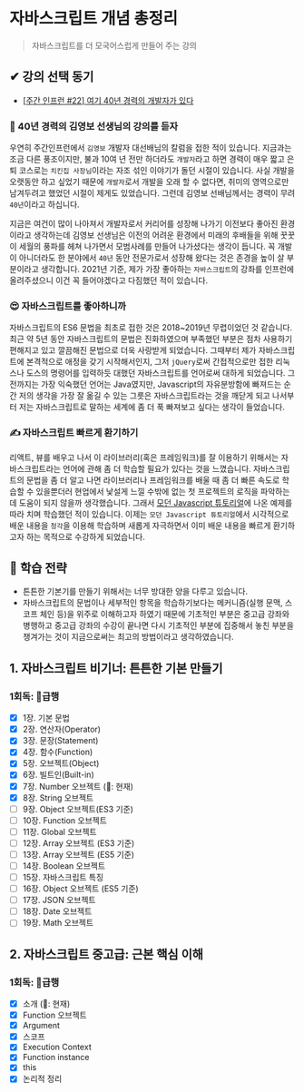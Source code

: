 # 자바스크립트 개념 총정리

> 자바스크립트를 더 모국어스럽게 만들어 주는 강의

## ✔ 강의 선택 동기

-   [[주간 인프런 #22] 여기 40년 경력의 개발자가 있다](https://www.inflearn.com/pages/weekly-inflearn-22)

### 🎫 40년 경력의 김영보 선생님의 강의를 듣자

우연히 주간인프런에서 `김영보` 개발자 대선배님의 칼럼을 접한 적이 있습니다.
지금과는 조금 다른 풍조이지만, 불과 10여 년 전만 하더라도 `개발자`라고 하면 경력이 매우 짧고 은퇴 코스로는 `치킨집 사장님`이라는 자조 섞인 이야기가 돌던 시절이 있습니다.
사실 개발을 오랫동안 하고 싶었기 때문에 `개발자`로서 개발을 오래 할 수 없다면, 취미의 영역으로만 남겨두려고 했었던 시절이 제게도 있었습니다.
그런데 김영보 선배님께서는 경력이 무려 `40년`이라고 하십니다.

지금은 여건이 많이 나아져서 개발자로서 커리어를 성장해 나가기 이전보다 좋아진 환경이라고 생각하는데 김영보 선생님은 이전의 어려운 환경에서 미래의 후배들을 위해 꿋꿋이 세월의 풍파를 헤쳐 나가면서 모범사례를 만들어 나가셨다는 생각이 듭니다. 꼭 개발이 아니더라도 한 분야에서 `40년` 동안 전문가로서 성장해 왔다는 것은 존경을 높이 살 부분이라고 생각합니다.
2021년 기준, 제가 가장 좋아하는 `자바스크립트`의 강좌를 인프런에 올려주셨으니 이건 꼭 들어야겠다고 다짐했던 적이 있습니다.

### 😍 자바스크립트를 좋아하니까

자바스크립트의 ES6 문법을 최초로 접한 것은 2018~2019년 무렵이었던 것 같습니다. 최근 약 5년 동안 자바스크립트의 문법은 진화하였으며 부족했던 부분은 점차 사용하기 편해지고 있고 깔끔해진 문법으로 더욱 사랑받게 되었습니다. 그때부터 제가 자바스크립트에 본격적으로 애정을 갖기 시작해서인지, 그저 `jQuery`로써 간접적으로만 접한 리눅스나 도스의 명령어를 입력하듯 대했던 자바스크립트를 언어로써 대하게 되었습니다. 그전까지는 가장 익숙했던 언어는 Java였지만, Javascript의 자유분방함에 빠져드는 순간 저의 생각을 가장 잘 옮길 수 있는 그릇은 자바스크립트라는 것을 깨닫게 되고 나서부터 저는 자바스크립트로 말하는 세계에 좀 더 푹 빠져보고 싶다는 생각이 들었습니다.

### ✍ 자바스크립트 빠르게 환기하기

리액트, 뷰를 배우고 나서 이 라이브러리(혹은 프레임워크)를 잘 이용하기 위해서는 자바스크립트라는 언어에 관해 좀 더 학습할 필요가 있다는 것을 느꼈습니다.
자바스크립트의 문법을 좀 더 알고 나면 라이브러리나 프레임워크를 배울 때 좀 더 빠른 속도로 학습할 수 있을뿐더러 현업에서 낯설게 느낄 수밖에 없는 첫 프로젝트의 로직을 파악하는 데 도움이 되지 않을까 생각했습니다. 그래서 [모던 Javascript 튜토리얼](https://ko.javascript.info/)에 나온 예제를 따라 치며 학습했던 적이 있습니다.
이제는 `모던 Javascript 튜토리얼`에서 시각적으로 배운 내용을 `청각`을 이용해 학습하며 새롭게 자극하면서 이미 배운 내용을 빠르게 환기하고자 하는 목적으로 수강하게 되었습니다.

## 🚩 학습 전략

-   튼튼한 기본기를 만들기 위해서는 너무 방대한 양을 다루고 있습니다.
-   자바스크립트의 문법이나 세부적인 항목을 학습하기보다는 메커니즘(실행 문맥, 스코프 체인 등)을 위주로 이해하고자 하였기 때문에 기초적인 부분은 중고급 강좌와 병행하고
    중고급 강좌의 수강이 끝나면 다시 기초적인 부분에 집중해서 놓친 부분을 챙겨가는 것이 지금으로써는 최고의 방법이라고 생각하였습니다.

## 1. 자바스크립트 비기너: 튼튼한 기본 만들기

### 1회독: 🚄급행

-   [x] 1장. 기본 문법
-   [x] 2장. 연산자(Operator)
-   [x] 3장. 문장(Statement)
-   [x] 4장. 함수(Function)
-   [x] 5장. 오브젝트(Object)
-   [x] 6장. 빌트인(Built-in)
-   [x] 7장. Number 오브젝트 (📌: 현재)
-   [x] 8장. String 오브젝트
-   [ ] 9장. Object 오브젝트(ES3 기준)
-   [ ] 10장. Function 오브젝트
-   [ ] 11장. Global 오브젝트
-   [ ] 12장. Array 오브젝트 (ES3 기준)
-   [ ] 13장. Array 오브젝트 (ES5 기준)
-   [ ] 14장. Boolean 오브젝트
-   [ ] 15장. 자바스크립트 특징
-   [ ] 16장. Object 오브젝트 (ES5 기준)
-   [ ] 17장. JSON 오브젝트
-   [ ] 18장. Date 오브젝트
-   [ ] 19장. Math 오브젝트

## 2. 자바스크립트 중고급: 근본 핵심 이해

### 1회독: 🚄급행

-   [x] 소개 (📌: 현재)
-   [x] Function 오브젝트
-   [x] Argument
-   [x] 스코프
-   [x] Execution Context
-   [x] Function instance
-   [x] this
-   [x] 논리적 정리
